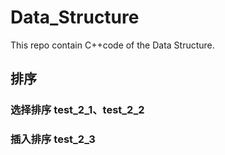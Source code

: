 # Data_Structure
This repo contain C++code of  the Data Structure.
## 排序
### 选择排序 test_2_1、test_2_2
### 插入排序 test_2_3
